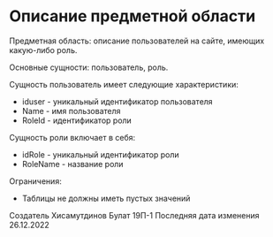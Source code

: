# Описание предметной области
Предметная область: описание пользователей на сайте, имеющих какую-либо роль.

Основные сущности: пользователь, роль.

Сущность пользователь имеет следующие характеристики:
- iduser - уникальный идентификатор пользователя
- Name - имя пользователя
- RoleId - идентификатор роли

Сущность роли включает в себя:
- idRole - уникальный идентификатор роли
- RoleName - название роли

Ограничения:
- Таблицы не должны иметь пустых значений

Создатель Хисамутдинов Булат 19П-1
Последняя дата изменения 26.12.2022
 
